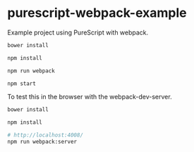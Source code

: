 # purescript-webpack-example

Example project using PureScript with webpack.

```bash
bower install

npm install

npm run webpack

npm start
```

To test this in the browser with the webpack-dev-server.

```bash
bower install

npm install

# http://localhost:4008/
npm run webpack:server
```
